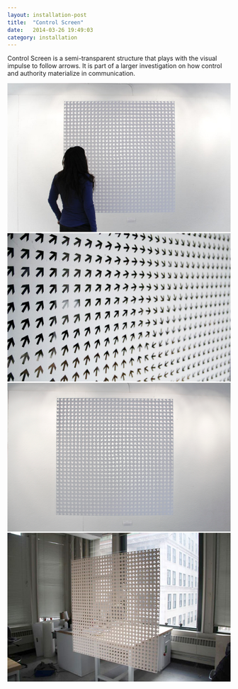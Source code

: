 ```yaml
---
layout: installation-post
title:  "Control Screen"
date:   2014-03-26 19:49:03
category: installation
---
```

<div class="page-content inset">
<div class="row">
	<div class="row">
            <div class="col-md-9">
                <p class="lead">Control Screen is a semi-transparent structure that plays with the visual impulse to follow arrows. It is part of a larger investigation on how control and authority materialize in communication.</p>
            </div>
        </div>
    <div class="col-md-12">
		<img class="img-responsive-pad" src="/imgs/control1.jpg">
	</div>
	    <div class="col-md-12">
		<img class="img-responsive-pad" src="/imgs/control2.jpg">
	</div>
	    <div class="col-md-12">
		<img class="img-responsive-pad" src="/imgs/control3.png">
	</div>
	    <div class="col-md-12">
		<img class="img-responsive-pad" src="/imgs/control4.jpg">
	</div>


</div>
</div>

